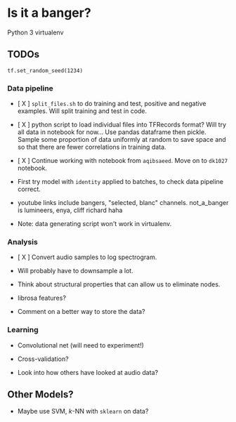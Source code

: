 # Is it a banger?

Python 3 virtualenv

## TODOs

`tf.set_random_seed(1234)`

### Data pipeline

- [ X ] `split_files.sh` to do training and test, positive and negative examples. Will split training and test in code.

- [ X ] python script to load individual files into TFRecords format? Will try all data in notebook for now... Use pandas dataframe then pickle. Sample some proportion of data  uniformly at random to save space and so that there are fewer correlations in training data.

- [ X ] Continue working with notebook from `aqibsaeed`. Move on to `dk1027` notebook.

- First try model with `identity` applied to batches, to check data pipeline correct.

- youtube links include bangers, "selected, blanc" channels. not\_a\_banger is lumineers, enya, cliff richard haha

- Note: data generating script won't work in virtualenv.

### Analysis

- [ X ] Convert audio samples to log spectrogram.

- Will probably have to downsample a lot.

- Think about structural properties that can allow us to eliminate nodes.

- librosa features?

- Comment on a better way to store the data?

### Learning

- Convolutional net (will need to experiment!)

- Cross-validation?

- Look into how others have looked at audio data?

## Other Models?

- Maybe use SVM, $k$-NN with `sklearn` on data?
